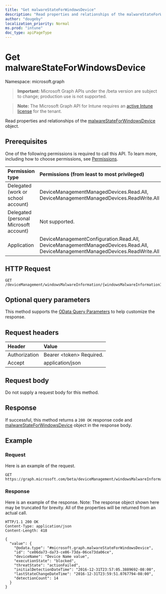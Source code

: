 ```yaml
---
title: "Get malwareStateForWindowsDevice"
description: "Read properties and relationships of the malwareStateForWindowsDevice object."
author: "dougeby"
localization_priority: Normal
ms.prod: "intune"
doc_type: apiPageType
---
```


# Get malwareStateForWindowsDevice

Namespace: microsoft.graph

> **Important:** Microsoft Graph APIs under the /beta version are subject to change; production use is not supported.

> **Note:** The Microsoft Graph API for Intune requires an [active Intune license](https://go.microsoft.com/fwlink/?linkid=839381) for the tenant.

Read properties and relationships of the [malwareStateForWindowsDevice](../resources/intune-devices-malwarestateforwindowsdevice.md) object.

## Prerequisites
One of the following permissions is required to call this API. To learn more, including how to choose permissions, see [Permissions](/graph/permissions-reference).

|Permission type|Permissions (from least to most privileged)|
|:---|:---|
|Delegated (work or school account)|DeviceManagementManagedDevices.Read.All, DeviceManagementManagedDevices.ReadWrite.All|
|Delegated (personal Microsoft account)|Not supported.|
|Application|DeviceManagementConfiguration.Read.All, DeviceManagementManagedDevices.Read.All, DeviceManagementManagedDevices.ReadWrite.All|

## HTTP Request
<!-- {
  "blockType": "ignored"
}
-->
``` http
GET /deviceManagement/windowsMalwareInformation/{windowsMalwareInformationId}/deviceMalwareStates/{malwareStateForWindowsDeviceId}
```

## Optional query parameters
This method supports the [OData Query Parameters](/graph/query-parameters) to help customize the response.

## Request headers
|Header|Value|
|:---|:---|
|Authorization|Bearer &lt;token&gt; Required.|
|Accept|application/json|

## Request body
Do not supply a request body for this method.

## Response
If successful, this method returns a `200 OK` response code and [malwareStateForWindowsDevice](../resources/intune-devices-malwarestateforwindowsdevice.md) object in the response body.

## Example

### Request
Here is an example of the request.
``` http
GET https://graph.microsoft.com/beta/deviceManagement/windowsMalwareInformation/{windowsMalwareInformationId}/deviceMalwareStates/{malwareStateForWindowsDeviceId}
```

### Response
Here is an example of the response. Note: The response object shown here may be truncated for brevity. All of the properties will be returned from an actual call.
``` http
HTTP/1.1 200 OK
Content-Type: application/json
Content-Length: 418

{
  "value": {
    "@odata.type": "#microsoft.graph.malwareStateForWindowsDevice",
    "id": "ce06da73-da73-ce06-73da-06ce73da06ce",
    "deviceName": "Device Name value",
    "executionState": "blocked",
    "threatState": "actionFailed",
    "initialDetectionDateTime": "2016-12-31T23:57:05.3889692-08:00",
    "lastStateChangeDateTime": "2016-12-31T23:59:51.0767794-08:00",
    "detectionCount": 14
  }
}
```



